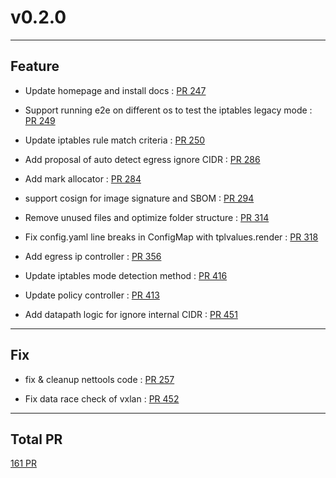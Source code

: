 
# v0.2.0

***

## Feature

* Update homepage and install docs : [PR 247](https://github.com/spidernet-io/egressgateway/pull/247)

* Support running e2e on different os to test the iptables legacy mode : [PR 249](https://github.com/spidernet-io/egressgateway/pull/249)

* Update iptables rule match criteria : [PR 250](https://github.com/spidernet-io/egressgateway/pull/250)

* Add proposal of auto detect egress ignore CIDR : [PR 286](https://github.com/spidernet-io/egressgateway/pull/286)

* Add mark allocator : [PR 284](https://github.com/spidernet-io/egressgateway/pull/284)

* support cosign for image signature and SBOM : [PR 294](https://github.com/spidernet-io/egressgateway/pull/294)

* Remove unused files and optimize folder structure : [PR 314](https://github.com/spidernet-io/egressgateway/pull/314)

* Fix config.yaml line breaks in ConfigMap with tplvalues.render : [PR 318](https://github.com/spidernet-io/egressgateway/pull/318)

* Add egress ip controller : [PR 356](https://github.com/spidernet-io/egressgateway/pull/356)

* Update iptables mode detection method : [PR 416](https://github.com/spidernet-io/egressgateway/pull/416)

* Update policy controller : [PR 413](https://github.com/spidernet-io/egressgateway/pull/413)

* Add datapath logic for ignore internal CIDR : [PR 451](https://github.com/spidernet-io/egressgateway/pull/451)



***

## Fix

* fix & cleanup nettools code : [PR 257](https://github.com/spidernet-io/egressgateway/pull/257)

* Fix data race check of vxlan : [PR 452](https://github.com/spidernet-io/egressgateway/pull/452)



***

## Total PR

[ 161 PR](https://github.com/spidernet-io/egressgateway/compare/v0.1.0...v0.2.0)
